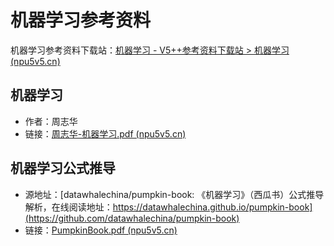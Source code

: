 # 机器学习参考资料

机器学习参考资料下载站：[机器学习 - V5++参考资料下载站 > 机器学习 (npu5v5.cn)](https://files.npu5v5.cn/机器学习/)



## 机器学习

+ 作者：周志华
+ 链接：[周志华-机器学习.pdf (npu5v5.cn)](https://files.npu5v5.cn/机器学习/周志华-机器学习.pdf)



## 机器学习公式推导

+ 源地址：[datawhalechina/pumpkin-book: 《机器学习》（西瓜书）公式推导解析，在线阅读地址：https://datawhalechina.github.io/pumpkin-book](https://github.com/datawhalechina/pumpkin-book)
+ 链接：[PumpkinBook.pdf (npu5v5.cn)](https://files.npu5v5.cn/机器学习/PumpkinBook.pdf)